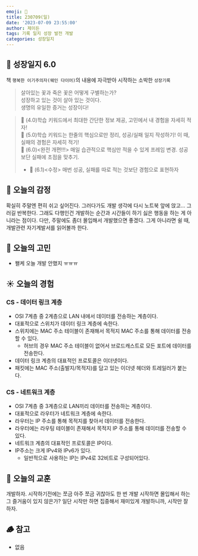 ```yaml
---
emoji: 🌱
title: 230709(일)
date: '2023-07-09 23:55:00'
author: 제이든
tags: 기록 일지 성장 발전 개발
categories: 성장일지
---
```


## 🚤 성장일지 6.0

책 `행복한 이기주의자(웨인 다이어)`의 내용에 자극받아 시작하는 소박한 `성장기록`

> 살아있는 꽃과 죽은 꽃은 어떻게 구별하는가?<br/>
> 성장하고 있는 것이 살아 있는 것이다.<br/>
> 생명의 유일한 증거는 성장이다!

> 🌾 (4.0)학습 키워드에서 최대한 간단한 정보 제공, 고민에서 내 경험을 자세히 적자!<br/>
> 🥊 (5.0)학습 키워드는 한줄의 핵심으로만 정리, 성공/실패 일지 작성하기! 이 때, 실패의 경험은 자세히 적기!<br/>
> 🍉 (6.0)<완전 개편!!!> 매일 습관적으로 핵심만 적을 수 있게 프레임 변경. 성공보단 실패에 초점을 맞추기.<br/>
> - 🍉 (6.1)<수정> 매번 성공, 실패를 따로 적는 것보단 경험으로 표현하자

## 🌈 오늘의 감정

확실히 주말엔 편히 쉬고 싶어진다. 그러다가도 개발 생각에 다시 노트북 앞에 앉고... 그러길 반복한다. 그래도 다행인건 개발하는 순간과 시간들이 하기 싫은 행동을 하는 게
아니라는 점이다. 다만, 주말에도 좀더 몰입해서 개발했으면 좋겠다. 그게 아니라면 쉴 때, 개발관련 자기계발서를 읽어볼까 한다.

## 🫧 오늘의 고민

- 왤케 오늘 개발 안했지 ㅠㅠㅠ

## ☀️ 오늘의 경험

### CS - 데이터 링크 계층

- OSI 7계층 중 2계층으로 LAN 내에서 데이터를 전송하는 계층이다.
- 대표적으로 스위치가 데이터 링크 계층에 속한다.
- 스위치에는 MAC 주소 테이블이 존재해서 목적지 MAC 주소를 통해 데이터를 전송할 수 있다.
  - 허브의 경우 MAC 주소 테이블이 없어서 브로드캐스트로 모든 포트에 데이터를 전송한다.
- 데이터 링크 계층의 대표적인 프로토콜은 이더넷이다.
- 패킷에는 MAC 주소(출발지/목적지)를 담고 있는 이더넷 헤더와 트레일러가 붙는다.

### CS - 네트워크 계층

- OSI 7계층 중 3계층으로 LAN끼리 데이터를 전송하는 계층이다.
- 대표적으로 라우터가 네트워크 계층에 속한다.
- 라우터는 IP 주소를 통해 목적지를 찾아서 데이터를 전송한다.
- 라우터에는 라우팅 테이블이 존재해서 목적지 IP 주소를 통해 데이터를 전송할 수 있다.
- 네트워크 계층의 대표적인 프로토콜은 IP이다.
- IP주소는 크게 IPv4와 IPv6가 있다.
  - 일반적으로 사용하는 IP는 IPv4로 32비트로 구성되어있다.

## 🐾 오늘의 교훈

개발하자. 시작하기전에는 쪼금 아주 쪼금 귀찮아도 한 번 개발 시작하면 몰입해서 하는 그 즐거움이 있지 않은가? 일단 시작만 하면 집중해서 재미있게 개발하니까, 시작만
잘하자.

## 🪵 참고

- 없음

```toc

```
